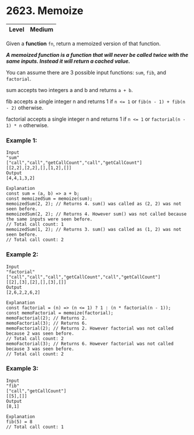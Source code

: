 # 2623. Memoize

| Level | Medium |
| ----- | ------ |

Given a **function** `fn`, return a memoized version of that function.

***A memoized function is a function that will never be called twice with the same inputs. Instead it will return a cached value.***

You can assume there are 3 possible input functions: `sum`, `fib`, and `factorial`.

sum accepts two integers a and b and returns `a + b`.

fib accepts a single integer n and returns 1 if `n <= 1` or `fib(n - 1) + fib(n - 2)` otherwise.

factorial accepts a single integer n and returns 1 if `n <= 1` or `factorial(n - 1) * n` otherwise.
 

### Example 1:
```
Input
"sum"
["call","call","getCallCount","call","getCallCount"]
[[2,2],[2,2],[],[1,2],[]]
Output
[4,4,1,3,2]

Explanation
const sum = (a, b) => a + b;
const memoizedSum = memoize(sum);
memoizedSum(2, 2); // Returns 4. sum() was called as (2, 2) was not seen before.
memoizedSum(2, 2); // Returns 4. However sum() was not called because the same inputs were seen before.
// Total call count: 1
memoizedSum(1, 2); // Returns 3. sum() was called as (1, 2) was not seen before.
// Total call count: 2
```
### Example 2:
```
Input
"factorial"
["call","call","call","getCallCount","call","getCallCount"]
[[2],[3],[2],[],[3],[]]
Output
[2,6,2,2,6,2]

Explanation
const factorial = (n) => (n <= 1) ? 1 : (n * factorial(n - 1));
const memoFactorial = memoize(factorial);
memoFactorial(2); // Returns 2.
memoFactorial(3); // Returns 6.
memoFactorial(2); // Returns 2. However factorial was not called because 2 was seen before.
// Total call count: 2
memoFactorial(3); // Returns 6. However factorial was not called because 3 was seen before.
// Total call count: 2
```
### Example 3:
```
Input
"fib"
["call","getCallCount"]
[[5],[]]
Output
[8,1]

Explanation
fib(5) = 8
// Total call count: 1
```